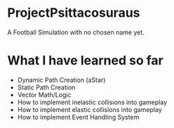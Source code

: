 # ProjectPsittacosuraus

A Football Simulation with no chosen name yet.


# What I have learned so far

* Dynamic Path Creation (aStar)
* Static Path Creation
* Vector Math/Logic
* How to implement inelastic collisions into gameplay
* How to implement elastic collisions into gameplay
* How to implement Event Handling System
